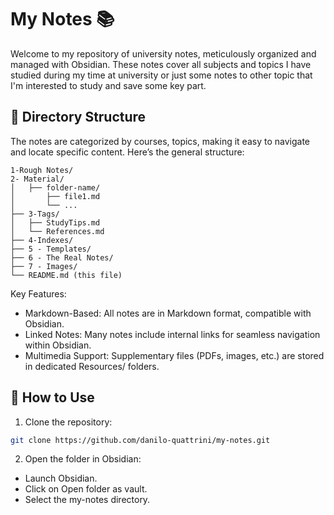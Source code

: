 # My Notes 📚

Welcome to my repository of university notes, meticulously organized and managed with Obsidian. These notes cover all subjects and topics I have studied during my time at university or just some notes to other topic that I'm interested to study and save some key part.

## 📁 Directory Structure

The notes are categorized by courses, topics, making it easy to navigate and locate specific content. Here’s the general structure:
```
1-Rough Notes/
2- Material/
│   ├── folder-name/
│       ├── file1.md
│       └── ...
├── 3-Tags/
│   ├── StudyTips.md
│   └── References.md
├── 4-Indexes/
├── 5 - Templates/
├── 6 - The Real Notes/
├── 7 - Images/
└── README.md (this file)

```

Key Features:

- Markdown-Based: All notes are in Markdown format, compatible with Obsidian.
- Linked Notes: Many notes include internal links for seamless navigation within Obsidian.
- Multimedia Support: Supplementary files (PDFs, images, etc.) are stored in dedicated Resources/ folders.

## 🚀 How to Use
1. Clone the repository:
  ``` bash
git clone https://github.com/danilo-quattrini/my-notes.git
  ```
2. Open the folder in Obsidian:
-	Launch Obsidian.
-	Click on Open folder as vault.
-	Select the my-notes directory.

